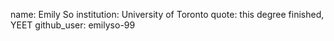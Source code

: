 name: Emily So
institution: University of Toronto 
quote: this degree finished, YEET 
github_user: emilyso-99
